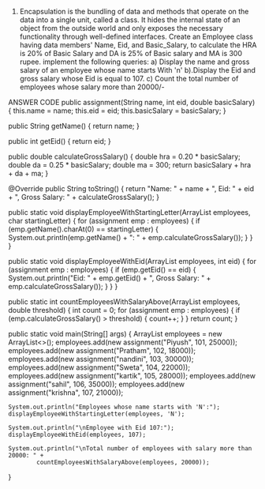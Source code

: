 1.	Encapsulation is the bundling of data and methods that operate on the data into a single unit, called a class. It hides the internal state of an object from the outside world and only exposes the necessary functionality through well-defined interfaces. 
Create an Employee class having data members' Name, Eid, and Basic_Salary, to calculate the HRA is 20% of Basic Salary and DA is 25% of Basic salary and MA is 300 rupee. implement the following queries:
  a) Display the name and gross salary of an employee whose name starts With 'n'
  b).Display the Eid and gross salary whose Eid is equal to 107.
  c)  Count the total number of employees whose salary more than 20000/-

ANSWER CODE
public assignment(String name, int eid, double basicSalary) {
    this.name = name;
    this.eid = eid;
    this.basicSalary = basicSalary;
}

public String getName() {
    return name;
}

public int getEid() {
    return eid;
}

public double calculateGrossSalary() {
    double hra = 0.20 * basicSalary;
    double da = 0.25 * basicSalary;
    double ma = 300;
    return basicSalary + hra + da + ma;
}

@Override
public String toString() {
    return "Name: " + name + ", Eid: " + eid + ", Gross Salary: " + calculateGrossSalary();
}

public static void displayEmployeeWithStartingLetter(ArrayList<assignment> employees, char startingLetter) {
    for (assignment emp : employees) {
        if (emp.getName().charAt(0) == startingLetter) {
            System.out.println(emp.getName() + ": " + emp.calculateGrossSalary());
        }
    }
}

public static void displayEmployeeWithEid(ArrayList<assignment> employees, int eid) {
    for (assignment emp : employees) {
        if (emp.getEid() == eid) {
            System.out.println("Eid: " + emp.getEid() + ", Gross Salary: " + emp.calculateGrossSalary());
        }
    }
}

public static int countEmployeesWithSalaryAbove(ArrayList<assignment> employees, double threshold) {
    int count = 0;
    for (assignment emp : employees) {
        if (emp.calculateGrossSalary() > threshold) {
            count++;
        }
    }
    return count;
}

public static void main(String[] args) {
    ArrayList<assignment> employees = new ArrayList<>();
    employees.add(new assignment("Piyush", 101, 25000));
    employees.add(new assignment("Pratham", 102, 18000));
    employees.add(new assignment("nandini", 103, 30000));
    employees.add(new assignment("Sweta", 104, 22000));
    employees.add(new assignment("kartik", 105, 28000));
    employees.add(new assignment("sahil", 106, 35000));
    employees.add(new assignment("krishna", 107, 21000));

    System.out.println("Employees whose name starts with 'N':");
    displayEmployeeWithStartingLetter(employees, 'N');

    System.out.println("\nEmployee with Eid 107:");
    displayEmployeeWithEid(employees, 107);

    System.out.println("\nTotal number of employees with salary more than 20000: " +
            countEmployeesWithSalaryAbove(employees, 20000));
}
